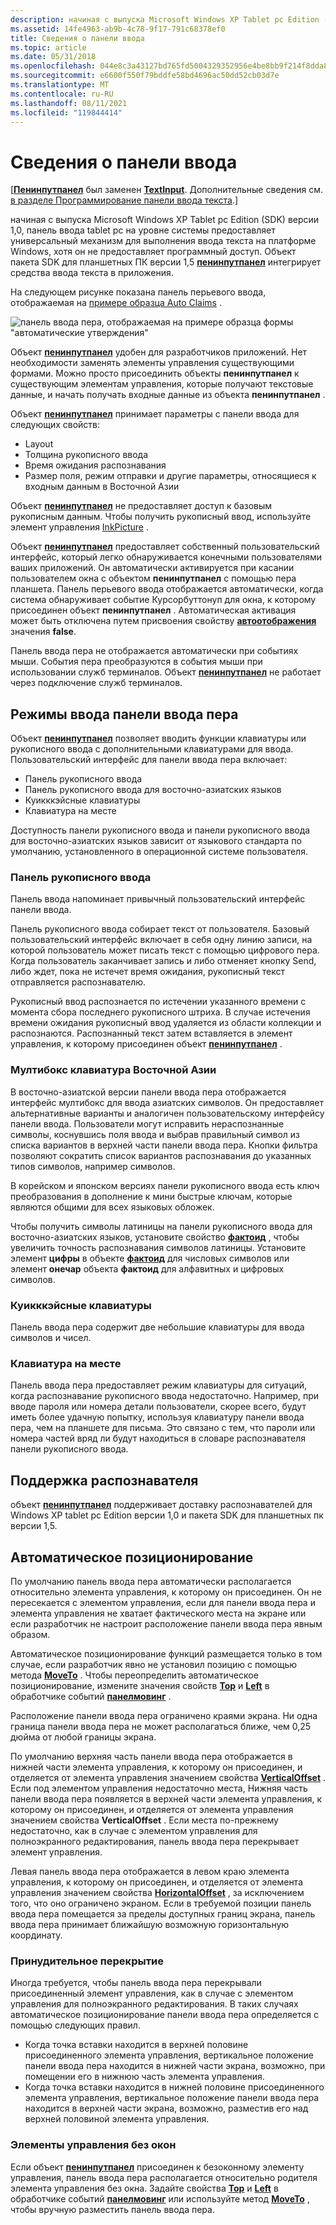 ```yaml
---
description: начиная с выпуска Microsoft Windows XP Tablet pc Edition (SDK) версии 1,0, панель ввода tablet pc на уровне системы предоставляет универсальный механизм для выполнения ввода текста на платформе Windows, хотя он не предоставляет программный доступ. Объект пакета SDK для планшетных ПК версии 1,5 Пенинпутпанел интегрирует средства ввода текста в приложения.
ms.assetid: 14fe4963-ab9b-4c78-9f17-791c68378ef0
title: Сведения о панели ввода
ms.topic: article
ms.date: 05/31/2018
ms.openlocfilehash: 044e8c3a43127bd765fd5004329352956e4be8bb9f214f8dda8896fa318832a9
ms.sourcegitcommit: e6600f550f79bddfe58bd4696ac50dd52cb03d7e
ms.translationtype: MT
ms.contentlocale: ru-RU
ms.lasthandoff: 08/11/2021
ms.locfileid: "119844414"
---
```

# <a name="about-the-input-panel"></a>Сведения о панели ввода

\[[**Пенинпутпанел**](peninputpanel-class.md) был заменен [**TextInput**](/windows/desktop/api/peninputpanel/nn-peninputpanel-itextinputpanel). Дополнительные сведения см. [в разделе Программирование панели ввода текста](programming-the-text-input-panel.md).\]

начиная с выпуска Microsoft Windows XP Tablet pc Edition (SDK) версии 1,0, панель ввода tablet pc на уровне системы предоставляет универсальный механизм для выполнения ввода текста на платформе Windows, хотя он не предоставляет программный доступ. Объект пакета SDK для планшетных ПК версии 1,5 [**пенинпутпанел**](peninputpanel-class.md) интегрирует средства ввода текста в приложения.

На следующем рисунке показана панель перьевого ввода, отображаемая на [примере образца Auto Claims](auto-claims-form-sample.md) .

![панель ввода пера, отображаемая на примере образца формы "автоматические утверждения"](images/36eaa36b-1b0c-4363-96fa-092f70663ffa.jpg)

Объект [**пенинпутпанел**](peninputpanel-class.md) удобен для разработчиков приложений. Нет необходимости заменять элементы управления существующими формами. Можно просто присоединить объекты **пенинпутпанел** к существующим элементам управления, которые получают текстовые данные, и начать получать входные данные из объекта **пенинпутпанел** .

Объект [**пенинпутпанел**](peninputpanel-class.md) принимает параметры с панели ввода для следующих свойств:

-   Layout
-   Толщина рукописного ввода
-   Время ожидания распознавания
-   Размер поля, режим отправки и другие параметры, относящиеся к входным данным в Восточной Азии

Объект [**пенинпутпанел**](peninputpanel-class.md) не предоставляет доступ к базовым рукописным данным. Чтобы получить рукописный ввод, используйте элемент управления [InkPicture](inkpicture-control-reference.md) .

Объект [**пенинпутпанел**](peninputpanel-class.md) предоставляет собственный пользовательский интерфейс, который легко обнаруживается конечными пользователями ваших приложений. Он автоматически активируется при касании пользователем окна с объектом **пенинпутпанел** с помощью пера планшета. Панель перьевого ввода отображается автоматически, когда система обнаруживает событие Курсорбуттонуп для окна, к которому присоединен объект **пенинпутпанел** . Автоматическая активация может быть отключена путем присвоения свойству [**автоотображения**](/windows/win32/api/peninputpanel/nf-peninputpanel-ipeninputpanel-get_autoshow) значения **false**.

Панель ввода пера не отображается автоматически при событиях мыши. События пера преобразуются в события мыши при использовании служб терминалов. Объект [**пенинпутпанел**](peninputpanel-class.md) не работает через подключение служб терминалов.

## <a name="pen-input-panel-input-modes"></a>Режимы ввода панели ввода пера

Объект [**пенинпутпанел**](peninputpanel-class.md) позволяет вводить функции клавиатуры или рукописного ввода с дополнительными клавиатурами для ввода. Пользовательский интерфейс для панели ввода пера включает:

-   Панель рукописного ввода
-   Панель рукописного ввода для восточно-азиатских языков
-   Куикккэйсные клавиатуры
-   Клавиатура на месте

Доступность панели рукописного ввода и панели рукописного ввода для восточно-азиатских языков зависит от языкового стандарта по умолчанию, установленного в операционной системе пользователя.

### <a name="writing-pad"></a>Панель рукописного ввода

Панель ввода напоминает привычный пользовательский интерфейс панели ввода.

Панель рукописного ввода собирает текст от пользователя. Базовый пользовательский интерфейс включает в себя одну линию записи, на которой пользователь может писать текст с помощью цифрового пера. Когда пользователь заканчивает запись и либо отменяет кнопку Send, либо ждет, пока не истечет время ожидания, рукописный текст отправляется распознавателю.

Рукописный ввод распознается по истечении указанного времени с момента сбора последнего рукописного штриха. В случае истечения времени ожидания рукописный ввод удаляется из области коллекции и распознаются. Распознанный текст затем вставляется в элемент управления, к которому присоединен объект [**пенинпутпанел**](peninputpanel-class.md) .

### <a name="east-asian-multibox-pad"></a>Мултибокс клавиатура Восточной Азии

В восточно-азиатской версии панели ввода пера отображается интерфейс мултибокс для ввода азиатских символов. Он предоставляет альтернативные варианты и аналогичен пользовательскому интерфейсу панели ввода. Пользователи могут исправить нераспознанные символы, коснувшись поля ввода и выбрав правильный символ из списка вариантов в верхней части панели ввода пера. Кнопки фильтра позволяют сократить список вариантов распознавания до указанных типов символов, например символов.

В корейском и японском версиях панели рукописного ввода есть ключ преобразования в дополнение к мини быстрые ключам, которые являются общими для всех языковых обложек.

Чтобы получить символы латиницы на панели рукописного ввода для восточно-азиатских языков, установите свойство [**фактоид**](/windows/desktop/api/peninputpanel/nf-peninputpanel-ipeninputpanel-get_factoid) , чтобы увеличить точность распознавания символов латиницы. Установите элемент **цифры** в объекте [**фактоид**](factoid-constants.md) для числовых символов или элемент **онечар** объекта **фактоид** для алфавитных и цифровых символов.

### <a name="quickkeys-keypads"></a>Куикккэйсные клавиатуры

Панель ввода пера содержит две небольшие клавиатуры для ввода символов и чисел.

### <a name="in-place-keyboard"></a>Клавиатура на месте

Панель ввода пера предоставляет режим клавиатуры для ситуаций, когда распознавание рукописного ввода недостаточно. Например, при вводе пароля или номера детали пользователи, скорее всего, будут иметь более удачную попытку, используя клавиатуру панели ввода пера, чем на планшете для письма. Это связано с тем, что пароли или номера частей вряд ли будут находиться в словаре распознавателя панели рукописного ввода.

## <a name="recognizer-support"></a>Поддержка распознавателя

объект [**пенинпутпанел**](peninputpanel-class.md) поддерживает доставку распознавателей для Windows XP tablet pc Edition версии 1,0 и пакета SDK для планшетных пк версии 1,5.

## <a name="automatic-positioning"></a>Автоматическое позиционирование

По умолчанию панель ввода пера автоматически располагается относительно элемента управления, к которому он присоединен. Он не пересекается с элементом управления, если для панели ввода пера и элемента управления не хватает фактического места на экране или если разработчик не настроит расположение панели ввода пера явным образом.

Автоматическое позиционирование функций размещается только в том случае, если разработчик явно не установил позицию с помощью метода [**MoveTo**](/windows/desktop/api/peninputpanel/nf-peninputpanel-ipeninputpanel-moveto) . Чтобы переопределить автоматическое позиционирование, измените значения свойств [**Top**](/windows/desktop/api/peninputpanel/nf-peninputpanel-ipeninputpanel-get_top) и [**Left**](/windows/win32/api/peninputpanel/nf-peninputpanel-ipeninputpanel-get_left) в обработчике событий [**панелмовинг**](peninputpanel-panelmoving.md) .

Расположение панели ввода пера ограничено краями экрана. Ни одна граница панели ввода пера не может располагаться ближе, чем 0,25 дюйма от любой границы экрана.

По умолчанию верхняя часть панели ввода пера отображается в нижней части элемента управления, к которому он присоединен, и отделяется от элемента управления значением свойства [**VerticalOffset**](/windows/desktop/api/peninputpanel/nf-peninputpanel-ipeninputpanel-get_verticaloffset) . Если под элементом управления недостаточно места, Нижняя часть панели ввода пера появляется в верхней части элемента управления, к которому он присоединен, и отделяется от элемента управления значением свойства **VerticalOffset** . Если места по-прежнему недостаточно, как в случае с элементом управления для полноэкранного редактирования, панель ввода пера перекрывает элемент управления.

Левая панель ввода пера отображается в левом краю элемента управления, к которому он присоединен, и отделяется от элемента управления значением свойства [**HorizontalOffset**](/windows/desktop/api/peninputpanel/nf-peninputpanel-ipeninputpanel-get_horizontaloffset) , за исключением того, что оно ограничено экраном. Если в требуемой позиции панель ввода пера помещается за пределы доступных границ экрана, панель ввода пера принимает ближайшую возможную горизонтальную координату.

### <a name="forced-overlap"></a>Принудительное перекрытие

Иногда требуется, чтобы панель ввода пера перекрывали присоединенный элемент управления, как в случае с элементом управления для полноэкранного редактирования. В таких случаях автоматическое позиционирование панели ввода пера определяется с помощью следующих правил.

-   Когда точка вставки находится в верхней половине присоединенного элемента управления, вертикальное положение панели ввода пера находится в нижней части экрана, возможно, при помещении его в нижнюю часть элемента управления.
-   Когда точка вставки находится в нижней половине присоединенного элемента управления, вертикальное положение панели ввода пера находится в верхней части экрана, возможно, разместив его над верхней половиной элемента управления.

### <a name="windowless-controls"></a>Элементы управления без окон

Если объект [**пенинпутпанел**](peninputpanel-class.md) присоединен к безоконному элементу управления, панель ввода пера располагается относительно родителя элемента управления без окна. Задайте свойства [**Top**](/windows/desktop/api/peninputpanel/nf-peninputpanel-ipeninputpanel-get_top) и [**Left**](/windows/win32/api/peninputpanel/nf-peninputpanel-ipeninputpanel-get_left) в обработчике событий [**панелмовинг**](peninputpanel-panelmoving.md) или используйте метод [**MoveTo**](/windows/desktop/api/peninputpanel/nf-peninputpanel-ipeninputpanel-moveto) , чтобы вручную разместить панель ввода пера.

 

 
